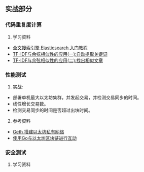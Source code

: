 ## 实战部分
### 代码重复度计算
1. 学习资料
- [全文搜索引擎 Elasticsearch 入门教程](http://www.ruanyifeng.com/blog/2017/08/elasticsearch.html)
- [TF-IDF与余弦相似性的应用(一):自动提取关键词](http://www.ruanyifeng.com/blog/2013/03/tf-idf.html)
- [TF-IDF与余弦相似性的应用(二):找出相似文章](http://www.ruanyifeng.com/blog/2013/03/cosine_similarity.html)

### 性能测试
1. 实战:
- 部署单机最大以太坊集群，并发起交易，并检测交易同步的时间。
- 线性增长交易数。
- 检测交易同步的时间是否超过出块时间。

2. 参考资料
- [Geth 搭建以太坊私有网络](http://ibloodline.com/articles/2018/02/02/geth.html)
- [使用Go与以太坊区块链进行互动](https://medium.com/taipei-ethereum-meetup/使用-go-與以太坊區塊鏈互動-a4a6cee256f2)

### 安全测试
1. 学习资料